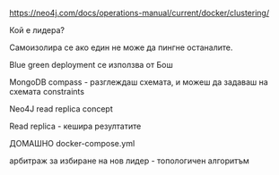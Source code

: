 https://neo4j.com/docs/operations-manual/current/docker/clustering/

Кой е лидера?

Самоизолира се ако един не може да пингне останалите.

Blue green deployment се използва от Бош

MongoDB compass - разглеждаш схемата, и можеш да задаваш на схемата constraints

Neo4J read replica concept

Read replica - кешира резултатите

ДОМАШНО
docker-compose.yml

арбитраж за избиране на нов лидер - топологичен алгоритъм




